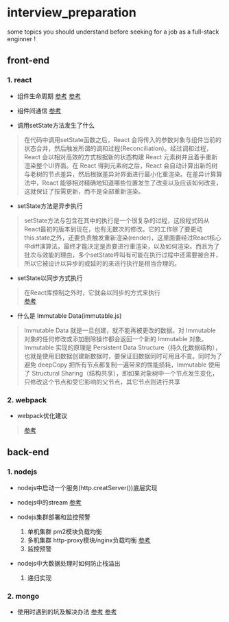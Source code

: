 # interview_preparation
some topics you should understand before seeking for a job as a full-stack enginner !

## front-end

### 1. **react**
  
   - 组件生命周期
    [参考](https://www.jianshu.com/p/4784216b8194?_blank)
    [参考](https://segmentfault.com/q/1010000006019858/a-1020000006020641)
     
   - 组件间通信
     [参考](https://www.jianshu.com/p/fb915d9c99c4?_blank)
   
   - 调用setState方法发生了什么
   > 在代码中调用setState函数之后，React 会将传入的参数对象与组件当前的状态合并，然后触发所谓的调和过程(Reconciliation)。经过调和过程，React 会以相对高效的方式根据新的状态构建 React 元素树并且着手重新渲染整个UI界面。在 React 得到元素树之后，React 会自动计算出新的树与老树的节点差异，然后根据差异对界面进行最小化重渲染。在差异计算算法中，React 能够相对精确地知道哪些位置发生了改变以及应该如何改变，这就保证了按需更新，而不是全部重新渲染。
   
   - setState方法是异步执行
   > setState方法与包含在其中的执行是一个很复杂的过程，这段程式码从React最初的版本到现在，也有无数次的修改。它的工作除了要更动this.state之外，还要负责触发重新渲染(render)，这里面要经过React核心中diff演算法，最终才能决定是否要进行重渲染，以及如何渲染。而且为了批次与效能的理由，多个setState呼叫有可能在执行过程中还需要被合并，所以它被设计以异步的或延时的来进行执行是相当合理的。
   
   - setState以同步方式执行
   > 在React库控制之外时，它就会以同步的方式来执行  
     [参考](https://www.bennadel.com/blog/2893-setstate-state-mutation-operation-may-be-synchronous-in-reactjs.htm?_blank)
   
   - 什么是 Immutable Data(immutable.js)
   > Immutable Data 就是一旦创建，就不能再被更改的数据。对 Immutable 对象的任何修改或添加删除操作都会返回一个新的 Immutable 对象。Immutable 实现的原理是 Persistent Data Structure（持久化数据结构），也就是使用旧数据创建新数据时，要保证旧数据同时可用且不变。同时为了避免 deepCopy 把所有节点都复制一遍带来的性能损耗，Immutable 使用了 Structural Sharing（结构共享），即如果对象树中一个节点发生变化，只修改这个节点和受它影响的父节点，其它节点则进行共享

### 2. **webpack**
   
   - webpack优化建议
   > <a href='http://www.cnblogs.com/powertoolsteam/p/Webpack.html' target='_blank'>参考</a>
     
## back-end

### 1. **nodejs**   
   
   - nodejs中启动一个服务(http.creatServer())底层实现
   
   - nodejs中的stream
     [参考](http://www.cnblogs.com/dolphinX/p/6279805.html?_blank)
    
   - nodejs集群部署和监控预警
     1. 单机集群 pm2模块负载均衡
     2. 多机集群 http-proxy模块/nginx负载均衡
     [参考](http://blog.csdn.net/future_challenger/article/details/47087123?_blank)
     3. 监控预警
       
   - nodejs中大数据处理时如何防止栈溢出
     1. 递归实现
     
### 2. **mongo** 

   - 使用时遇到的坑及解决办法
     [参考](http://blog.csdn.net/jiesa/article/details/53069089?_blank)
     [参考](http://blog.csdn.net/zxmsdyz/article/details/50939314?_blank)
   
      